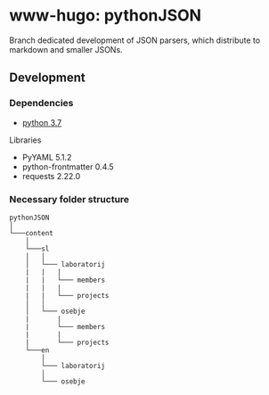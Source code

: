 ﻿# www-hugo: pythonJSON
Branch dedicated development of JSON parsers, which distribute to markdown and smaller JSONs.

## Development
### Dependencies
* [python 3.7](https://www.python.org/downloads/release/python-374/)

Libraries
* PyYAML	5.1.2
* python-frontmatter 0.4.5
* requests 2.22.0

### Necessary folder structure
```
pythonJSON
│
└───content
    │   
    └───sl
    │   │
    │   └─── laboratorij  
    |   |   |
    |   |   └─── members
    |   |   |
    |   |   └─── projects
    │   │   
    │   └─── osebje
    |       |
    |       └─── members
    |       |
    |       └─── projects
    └───en
        │
        └─── laboratorij
        │
        └─── osebje
```
